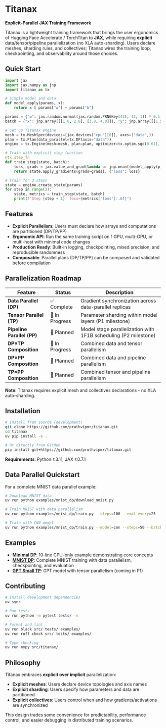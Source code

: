 # Titanax

**Explicit-Parallel JAX Training Framework**

Titanax is a lightweight training framework that brings the user ergonomics of Hugging Face Accelerate / TorchTitan to **JAX**, while requiring **explicit** data/tensor/pipeline parallelization (no XLA auto-sharding). Users declare meshes, sharding rules, and collectives; Titanax wires the training loop, checkpointing, and observability around those choices.

## Quick Start

```python
import jax
import jax.numpy as jnp
import titanax as tx

# Simple model and data
def model_apply(params, x):
    return x @ params["w"] + params["b"]

params = {"w": jax.random.normal(jax.random.PRNGKey(42), (2, 1)) * 0.1, "b": jnp.zeros((1,))}
batch = {"x": jnp.array([[1.0, 2.0], [3.0, 4.0]]), "y": jnp.array([[1.5], [3.5]])}

# Set up Titanax engine  
mesh = tx.MeshSpec(devices=[jax.devices("cpu")[0]], axes=("data",))
plan = tx.Plan(data_parallel=tx.DP(axis="data"))
engine = tx.Engine(mesh=mesh, plan=plan, optimizer=tx.optim.sgd(0.01), loggers=[tx.loggers.Basic()])

# Train with explicit step function
@tx.step_fn
def train_step(state, batch):
    loss, grads = jax.value_and_grad(lambda p: jnp.mean((model_apply(p, batch["x"]) - batch["y"]) ** 2))(state.params)
    return state.apply_gradients(grads=grads), {"loss": loss}

# Train for 3 steps
state = engine.create_state(params)
for step in range(3):
    state, metrics = train_step(state, batch)
    print(f"Step {step + 1}: loss={metrics['loss']:.6f}")
```

## Features

- **Explicit Parallelism**: Users must declare how arrays and computations are partitioned (DP/TP/PP)
- **Ergonomic API**: Run the same training script on 1 GPU, multi-GPU, or multi-host with minimal code changes
- **Production Ready**: Built-in logging, checkpointing, mixed precision, and reproducible randomness
- **Composable**: Parallel plans (DP/TP/PP) can be composed and validated before compilation

## Parallelization Roadmap

| Feature | Status | Description |
|---------|--------|-------------|
| **Data Parallel (DP)** | ✅ Complete | Gradient synchronization across data-parallel replicas |
| **Tensor Parallel (TP)** | 🚧 In Progress | Parameter sharding within model layers (P1 milestone) |  
| **Pipeline Parallel (PP)** | 🚧 Planned | Model stage parallelization with 1F1B scheduling (P2 milestone) |
| **DP×TP Composition** | 🚧 In Progress | Combined data and tensor parallelism |
| **DP×PP Composition** | 🚧 Planned | Combined data and pipeline parallelism |
| **TP×PP Composition** | 🚧 Planned | Combined tensor and pipeline parallelism |

**Note**: Titanax requires explicit mesh and collectives declarations - no XLA auto-sharding.

## Installation

```bash
# Install from source (development)
git clone https://github.com/pruthvipmr/titanax.git
cd titanax
uv pip install -e .

# Or directly from GitHub
pip install git+https://github.com/pruthvipmr/titanax.git
```

**Requirements**: Python ≥3.11, JAX ≥0.7.1

## Data Parallel Quickstart

For a complete MNIST data parallel example:

```bash
# Download MNIST data
uv run python examples/mnist_dp/download_mnist.py

# Train MNIST with data parallelism
uv run python examples/mnist_dp/train.py --steps=100 --eval-every=25

# Train with CNN model
uv run python examples/mnist_dp/train.py --model=cnn --steps=50 --batch-size=128
```

## Examples

- **[Minimal DP](examples/minimal_dp.py)**: 10-line CPU-only example demonstrating core concepts
- **[MNIST DP](examples/mnist_dp/)**: Complete MNIST training with data parallelism, checkpointing, and evaluation
- **[GPT Small TP](examples/gpt_small_tp/)**: GPT model with tensor parallelism (coming in P1)

## Contributing

```bash
# Install development dependencies
uv sync

# Run tests
uv run python -m pytest tests/ -v

# Format and lint
uv run black src/ tests/ examples/
uv run ruff check src/ tests/ examples/

# Type checking
uv run mypy src/titanax/
```

## Philosophy

Titanax embraces **explicit over implicit** parallelization:

- **Explicit meshes**: Users declare device topologies and axis names
- **Explicit sharding**: Users specify how parameters and data are partitioned  
- **Explicit collectives**: Users control when and how gradients/activations are synchronized

This design trades some convenience for predictability, performance control, and easier debugging in distributed training scenarios.

